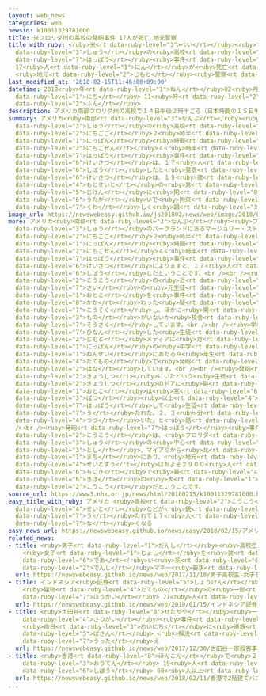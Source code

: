 ```yaml
---
layout: web_news
categories: web
newsid: k10011329781000
title: 米フロリダ州の高校の発砲事件 17人が死亡 地元警察
title_with_ruby: <ruby>米<rt data-ruby-level="3">べい</rt></ruby><ruby>フロリダ<rt data-ruby-level="3">ふろりだ</rt></ruby><ruby>州<rt
  data-ruby-level="3">しゅう</rt></ruby>の<ruby>高校<rt data-ruby-level="2">こうこう</rt></ruby>の<ruby>発砲<rt
  data-ruby-level="7">はっぽう</rt></ruby><ruby>事件<rt data-ruby-level="5">じけん</rt></ruby>
  17<ruby>人<rt data-ruby-level="1">にん</rt></ruby>が<ruby>死亡<rt data-ruby-level="6">しぼう</rt></ruby>
  <ruby>地元<rt data-ruby-level="2">じもと</rt></ruby><ruby>警察<rt data-ruby-level="6">けいさつ</rt></ruby>
last_modified_at: '2018-02-15T11:46:00+09:00'
datetime: 2018<ruby>年<rt data-ruby-level="1">ねん</rt></ruby>02<ruby>月<rt data-ruby-level="1">がつ</rt></ruby>15<ruby>日<rt
  data-ruby-level="1">にち</rt></ruby> 11<ruby>時<rt data-ruby-level="2">じ</rt></ruby>46<ruby>分<rt
  data-ruby-level="2">ふん</rt></ruby>
description: アメリカ南部フロリダ州の高校で１４日午後２時半ごろ（日本時間の１５日午前４時半ごろ）発砲事件があり、警察は、１７人が死亡したと発表しました。警察は、１９歳の元生徒の男を事件に関わった疑いで拘束し、詳しく調べています。
summary: アメリカ<ruby>南部<rt data-ruby-level="3">なんぶ</rt></ruby><ruby>フロリダ<rt data-ruby-level="3">ふろりだ</rt></ruby><ruby>州<rt
  data-ruby-level="3">しゅう</rt></ruby>の<ruby>高校<rt data-ruby-level="2">こうこう</rt></ruby>で１４<ruby>日午後<rt
  data-ruby-level="2">にちごご</rt></ruby>２<ruby>時半<rt data-ruby-level="2">じはん</rt></ruby>ごろ（<ruby>日本<rt
  data-ruby-level="1">にっぽん</rt></ruby><ruby>時間<rt data-ruby-level="2">じかん</rt></ruby>の１５<ruby>日午前<rt
  data-ruby-level="2">にちごぜん</rt></ruby>４<ruby>時半<rt data-ruby-level="2">じはん</rt></ruby>ごろ）<ruby>発砲<rt
  data-ruby-level="7">はっぽう</rt></ruby><ruby>事件<rt data-ruby-level="5">じけん</rt></ruby>があり、<ruby>警察<rt
  data-ruby-level="6">けいさつ</rt></ruby>は、１７<ruby>人<rt data-ruby-level="1">にん</rt></ruby>が<ruby>死亡<rt
  data-ruby-level="6">しぼう</rt></ruby>したと<ruby>発表<rt data-ruby-level="3">はっぴょう</rt></ruby>しました。<ruby>警察<rt
  data-ruby-level="6">けいさつ</rt></ruby>は、１９<ruby>歳<rt data-ruby-level="7">さい</rt></ruby>の<ruby>元生徒<rt
  data-ruby-level="4">もとせいと</rt></ruby>の<ruby>男<rt data-ruby-level="1">おとこ</rt></ruby>を<ruby>事件<rt
  data-ruby-level="5">じけん</rt></ruby>に<ruby>関<rt data-ruby-level="8">かか</rt></ruby>わった<ruby>疑<rt
  data-ruby-level="6">うたが</rt></ruby>いで<ruby>拘束<rt data-ruby-level="7">こうそく</rt></ruby>し、<ruby>詳<rt
  data-ruby-level="7">くわ</rt></ruby>しく<ruby>調<rt data-ruby-level="3">しら</rt></ruby>べています。
image_url: https://newswebeasy.github.io/ja201802/news/web/image/2018/02/15/K10011329781_1802150906_1802150907_01_02.jpg
more: アメリカ<ruby>南部<rt data-ruby-level="3">なんぶ</rt></ruby><ruby>フロリダ<rt data-ruby-level="3">ふろりだ</rt></ruby><ruby>州<rt
  data-ruby-level="3">しゅう</rt></ruby>のパークランドにあるマージョリー・ストーンマン・ダグラス<ruby>高校<rt data-ruby-level="2">こうこう</rt></ruby>で、１４<ruby>日午後<rt
  data-ruby-level="2">にちごご</rt></ruby>２<ruby>時半<rt data-ruby-level="2">じはん</rt></ruby>ごろ（<ruby>日本<rt
  data-ruby-level="1">にっぽん</rt></ruby><ruby>時間<rt data-ruby-level="2">じかん</rt></ruby>の１５<ruby>日午前<rt
  data-ruby-level="2">にちごぜん</rt></ruby>４<ruby>時半<rt data-ruby-level="2">じはん</rt></ruby>ごろ）、<ruby>発砲<rt
  data-ruby-level="7">はっぽう</rt></ruby><ruby>事件<rt data-ruby-level="5">じけん</rt></ruby>があり、<ruby>警察<rt
  data-ruby-level="6">けいさつ</rt></ruby>によりますと、１７<ruby>人<rt data-ruby-level="1">にん</rt></ruby>が<ruby>死亡<rt
  data-ruby-level="6">しぼう</rt></ruby>したということです。<br /><br /><ruby>警察<rt data-ruby-level="6">けいさつ</rt></ruby>は、<ruby>高校<rt
  data-ruby-level="2">こうこう</rt></ruby>の<ruby>近<rt data-ruby-level="2">ちか</rt></ruby>くにいた１９<ruby>歳<rt
  data-ruby-level="7">さい</rt></ruby>の<ruby>元生徒<rt data-ruby-level="4">もとせいと</rt></ruby>の<ruby>男<rt
  data-ruby-level="1">おとこ</rt></ruby>を<ruby>事件<rt data-ruby-level="5">じけん</rt></ruby>に<ruby>関<rt
  data-ruby-level="8">かか</rt></ruby>わった<ruby>疑<rt data-ruby-level="6">うたが</rt></ruby>いで<ruby>拘束<rt
  data-ruby-level="7">こうそく</rt></ruby>し、ほかに<ruby>関<rt data-ruby-level="8">かか</rt></ruby>わった<ruby>者<rt
  data-ruby-level="3">もの</rt></ruby>がいないか<ruby>校舎<rt data-ruby-level="5">こうしゃ</rt></ruby>などを<ruby>捜索<rt
  data-ruby-level="7">そうさく</rt></ruby>しています。<br /><br /><ruby>学校<rt data-ruby-level="1">がっこう</rt></ruby>から<ruby>避難<rt
  data-ruby-level="7">ひなん</rt></ruby>した<ruby>生徒<rt data-ruby-level="4">せいと</rt></ruby>は、<ruby>地元<rt
  data-ruby-level="2">じもと</rt></ruby>メディアに<ruby>対<rt data-ruby-level="3">たい</rt></ruby>し、<ruby>日本<rt
  data-ruby-level="1">にっぽん</rt></ruby>の<ruby>中学<rt data-ruby-level="1">ちゅうがく</rt></ruby>３<ruby>年生<rt
  data-ruby-level="1">ねんせい</rt></ruby>にあたる９<ruby>年生<rt data-ruby-level="1">ねんせい</rt></ruby>のいる<ruby>建物<rt
  data-ruby-level="4">たてもの</rt></ruby>で<ruby>発砲<rt data-ruby-level="7">はっぽう</rt></ruby>があったと<ruby>話<rt
  data-ruby-level="2">はな</rt></ruby>しています。<br /><br /><ruby>発砲<rt data-ruby-level="7">はっぽう</rt></ruby>があったとき<ruby>教室<rt
  data-ruby-level="2">きょうしつ</rt></ruby>にいたという<ruby>生徒<rt data-ruby-level="4">せいと</rt></ruby>は「<ruby>教室<rt
  data-ruby-level="2">きょうしつ</rt></ruby>のドアに<ruby>鍵<rt data-ruby-level="7">かぎ</rt></ruby>がかかっていたため<ruby>男<rt
  data-ruby-level="1">おとこ</rt></ruby>は<ruby>窓<rt data-ruby-level="6">まど</rt></ruby>から１０<ruby>発<rt
  data-ruby-level="3">ぱつ</rt></ruby><ruby>以上<rt data-ruby-level="4">いじょう</rt></ruby><ruby>発砲<rt
  data-ruby-level="7">はっぽう</rt></ruby>して<ruby>生徒<rt data-ruby-level="4">せいと</rt></ruby>が<ruby>撃<rt
  data-ruby-level="7">う</rt></ruby>たれた。２、３<ruby>分<rt data-ruby-level="2">ふん</rt></ruby><ruby>続<rt
  data-ruby-level="4">つづ</rt></ruby>いた」と<ruby>話<rt data-ruby-level="2">はな</rt></ruby>しています。<br
  /><br /><ruby>発砲<rt data-ruby-level="7">はっぽう</rt></ruby><ruby>事件<rt data-ruby-level="5">じけん</rt></ruby>があった<ruby>高校<rt
  data-ruby-level="2">こうこう</rt></ruby>は、<ruby>フロリダ<rt data-ruby-level="3">ふろりだ</rt></ruby><ruby>州<rt
  data-ruby-level="3">しゅう</rt></ruby>の<ruby>中心<rt data-ruby-level="2">ちゅうしん</rt></ruby><ruby>都市<rt
  data-ruby-level="3">とし</rt></ruby>、マイアミから<ruby>北<rt data-ruby-level="2">きた</rt></ruby>に８０キロほどのパークランドという<ruby>町<rt
  data-ruby-level="1">まち</rt></ruby>にあり、<ruby>地元<rt data-ruby-level="2">じもと</rt></ruby>メディアによりますと、<ruby>生徒数<rt
  data-ruby-level="4">せいとすう</rt></ruby>はおよそ２９００<ruby>人<rt data-ruby-level="1">にん</rt></ruby>で<ruby>地域<rt
  data-ruby-level="6">ちいき</rt></ruby>で<ruby>最<rt data-ruby-level="4">もっと</rt></ruby>も<ruby>規模<rt
  data-ruby-level="6">きぼ</rt></ruby>の<ruby>大<rt data-ruby-level="1">おお</rt></ruby>きい<ruby>高校<rt
  data-ruby-level="2">こうこう</rt></ruby>だということです。
source_url: https://www3.nhk.or.jp/news/html/20180215/k10011329781000.html
easy_title_with_ruby: アメリカ <ruby>高校<rt data-ruby-level="2">こうこう</rt></ruby>で<ruby>生徒<rt
  data-ruby-level="4">せいと</rt></ruby>などが<ruby>銃<rt data-ruby-level="7">じゅう</rt></ruby>で<ruby>撃<rt
  data-ruby-level="7">う</rt></ruby>たれて１７<ruby>人<rt data-ruby-level="1">にん</rt></ruby>が<ruby>亡<rt
  data-ruby-level="7">な</rt></ruby>くなる
easy_news_url: https://newswebeasy.github.io/news/easy/2018/02/15/アメリカ-高校で生徒などが銃で撃たれて17人が亡くなる
related_news:
- title: <ruby>男子<rt data-ruby-level="1">だんし</rt></ruby><ruby>高校生<rt data-ruby-level="2">こうこうせい</rt></ruby>
    <ruby>女子<rt data-ruby-level="1">じょし</rt></ruby>を<ruby>装<rt data-ruby-level="7">よそお</rt></ruby>い<ruby>出会<rt
    data-ruby-level="6">であ</rt></ruby>い<ruby>系<rt data-ruby-level="6">けい</rt></ruby>アプリで<ruby>電子<rt
    data-ruby-level="2">でんし</rt></ruby>マネー<ruby>要求<rt data-ruby-level="4">ようきゅう</rt></ruby>
  url: https://newswebeasy.github.io/news/web/2017/11/18/男子高校生-女子を装い出会い系アプリで電子マネー要求
- title: インドネシア<ruby>証券<rt data-ruby-level="5">しょうけん</rt></ruby><ruby>取引所<rt data-ruby-level="3">とりひきじょ</rt></ruby>
    <ruby>建物<rt data-ruby-level="4">たてもの</rt></ruby>の<ruby>一部<rt data-ruby-level="3">いちぶ</rt></ruby><ruby>崩壊<rt
    data-ruby-level="7">ほうかい</rt></ruby> 77<ruby>人<rt data-ruby-level="1">にん</rt></ruby>けが
  url: https://newswebeasy.github.io/news/web/2018/01/15/インドネシア証券取引所-建物の一部崩壊-77人けが
- title: <ruby>世田谷<rt data-ruby-level="8">せたがや</rt></ruby><ruby>一家<rt data-ruby-level="2">いっか</rt></ruby><ruby>殺害<rt
    data-ruby-level="4">さつがい</rt></ruby><ruby>事件<rt data-ruby-level="5">じけん</rt></ruby>
    <ruby>命日<rt data-ruby-level="3">めいにち</rt></ruby>に<ruby>遺族<rt data-ruby-level="6">いぞく</rt></ruby>が<ruby>墓参<rt
    data-ruby-level="5">ぼさん</rt></ruby> <ruby>解決<rt data-ruby-level="5">かいけつ</rt></ruby><ruby>訴<rt
    data-ruby-level="7">うった</rt></ruby>え
  url: https://newswebeasy.github.io/news/web/2017/12/30/世田谷一家殺害事件-命日に遺族が墓参-解決訴え
- title: <ruby>香港<rt data-ruby-level="8">ほんこん</rt></ruby>で<ruby>２階建<rt data-ruby-level="4">にかいだ</rt></ruby>てバス<ruby>横転<rt
    data-ruby-level="3">おうてん</rt></ruby> 19<ruby>人<rt data-ruby-level="1">にん</rt></ruby><ruby>死亡<rt
    data-ruby-level="6">しぼう</rt></ruby> 60<ruby>人以上<rt data-ruby-level="4">にんいじょう</rt></ruby>けが
  url: https://newswebeasy.github.io/news/web/2018/02/11/香港で2階建てバス横転-19人死亡-60人以上けが
...
```

